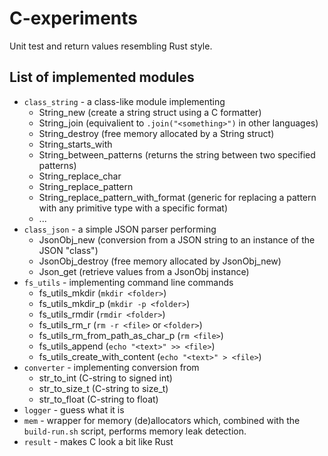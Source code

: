# C-experiments
Unit test and return values resembling Rust style.

## List of implemented modules
* `class_string` - a class-like module implementing
	* String_new              (create a string struct using a C formatter)
	* String_join             (equivalient to `.join("<something>")` in other languages)
	* String_destroy          (free memory allocated by a String struct)
	* String_starts_with
	* String_between_patterns (returns the string between two specified patterns)
	* String_replace_char
	* String_replace_pattern
	* String_replace_pattern_with_format (generic for replacing a pattern with any primitive type with a specific format)
	* ...
* `class_json` - a simple JSON parser performing
	* JsonObj_new        (conversion from a JSON string to an instance of the JSON "class")
	* JsonObj_destroy    (free memory allocated by JsonObj_new)
	* Json_get           (retrieve values from a JsonObj instance)
* `fs_utils` - implementing command line commands
	* fs_utils_mkdir                  (`mkdir <folder>`)
	* fs_utils_mkdir_p                (`mkdir -p <folder>`)
	* fs_utils_rmdir                  (`rmdir <folder>`)
	* fs_utils_rm_r                   (`rm -r <file>` or `<folder>`)
	* fs_utils_rm_from_path_as_char_p (`rm <file>`)
	* fs_utils_append                 (`echo "<text>" >> <file>`)
	* fs_utils_create_with_content    (`echo "<text>" > <file>`)
* `converter` - implementing conversion from
	* str_to_int        (C-string to signed int)
	* str_to_size_t     (C-string to size_t)
	* str_to_float      (C-string to float)
* `logger` - guess what it is
* `mem` - wrapper for memory (de)allocators which, combined with the `build-run.sh` script, performs memory leak detection.
* `result` - makes C look a bit like Rust
